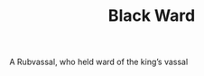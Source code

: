 ---
title: Black Ward
permalink: "/definitions/black-ward.html"
body: A Rubvassal, who held ward of the king’s vassal
published_at: '2018-07-07'
layout: post
---